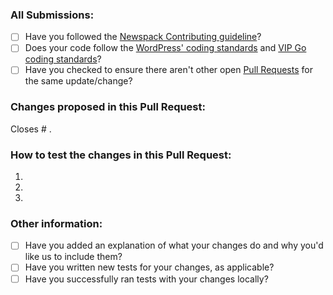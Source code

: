 ### All Submissions:

* [ ] Have you followed the [Newspack Contributing guideline](https://github.com/Automattic/newspack-plugin/blob/master/.github/CONTRIBUTING.md)?
* [ ] Does your code follow the [WordPress' coding standards](https://make.wordpress.org/core/handbook/best-practices/coding-standards/) and [VIP Go coding standards](https://vip.wordpress.com/documentation/vip-go/code-review-blockers-warnings-notices/)?
* [ ] Have you checked to ensure there aren't other open [Pull Requests](../../pulls) for the same update/change?

<!-- Mark completed items with an [x] -->

<!-- You can erase any parts of this template not applicable to your Pull Request. -->

### Changes proposed in this Pull Request:

<!-- Describe the changes made to this Pull Request, and the reason for such changes. -->

Closes # .

### How to test the changes in this Pull Request:

1.
2.
3.

### Other information:

* [ ] Have you added an explanation of what your changes do and why you'd like us to include them?
* [ ] Have you written new tests for your changes, as applicable?
* [ ] Have you successfully ran tests with your changes locally?

<!-- Mark completed items with an [x] -->
